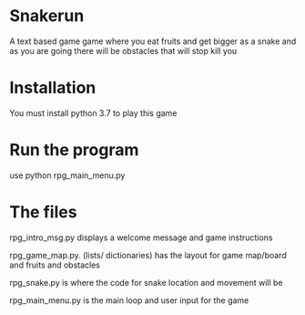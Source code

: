 # Snakerun
A text based game game where you eat fruits and get bigger as a snake and as you are going there will be obstacles that will stop kill you

# Installation
You must install python 3.7 to play this game

# Run the program
use python rpg_main_menu.py

# The files
rpg_intro_msg.py displays a welcome message and game instructions


rpg_game_map.py. (lists/ dictionaries) has the layout for game map/board and fruits and obstacles


rpg_snake.py is where the code for snake location and movement will be


rpg_main_menu.py is the main loop and user input for the game

